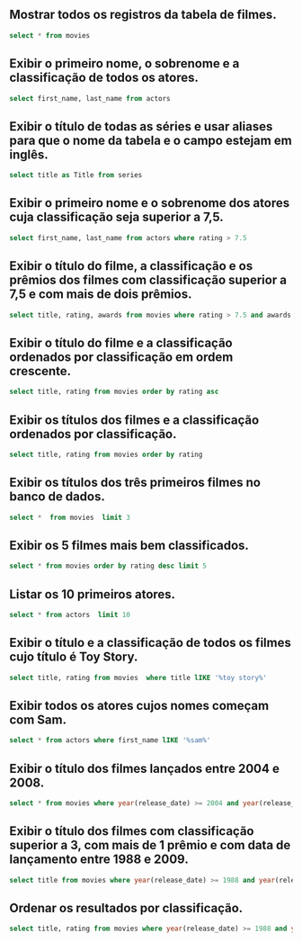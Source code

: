 ## Mostrar todos os registros da tabela de filmes.
 ```sql
 select * from movies
 ```
## Exibir o primeiro nome, o sobrenome e a classificação de todos os atores.

```sql 
select first_name, last_name from actors
```

## Exibir o título de todas as séries e usar aliases para que o nome da tabela e o campo estejam em inglês.
```sql 
select title as Title from series
```
## Exibir o primeiro nome e o sobrenome dos atores cuja classificação seja superior a 7,5.
```sql 
select first_name, last_name from actors where rating > 7.5
```
## Exibir o título do filme, a classificação e os prêmios dos filmes com classificação superior a 7,5 e com mais de dois prêmios.
```sql 
select title, rating, awards from movies where rating > 7.5 and awards >2
```
## Exibir o título do filme e a classificação ordenados por classificação em ordem crescente.
```sql 
select title, rating from movies order by rating asc
```
## Exibir os títulos dos filmes e a classificação ordenados por classificação.
```sql 
select title, rating from movies order by rating 
```
## Exibir os títulos dos três primeiros filmes no banco de dados.
```sql 
select *  from movies  limit 3
```
## Exibir os 5 filmes mais bem classificados.
```sql 
select * from movies order by rating desc limit 5
```
## Listar os 10 primeiros atores.
```sql 
select * from actors  limit 10
```
## Exibir o título e a classificação de todos os filmes cujo título é Toy Story.
```sql 
select title, rating from movies  where title lIKE '%toy story%'
```
## Exibir todos os atores cujos nomes começam com Sam.
```sql 
select * from actors where first_name lIKE '%sam%'
```
## Exibir o título dos filmes lançados entre 2004 e 2008.
```sql 
select * from movies where year(release_date) >= 2004 and year(release_date) <= 2008
```
## Exibir o título dos filmes com classificação superior a 3, com mais de 1 prêmio e com data de lançamento entre 1988 e 2009.
```sql 
select title from movies where year(release_date) >= 1988 and year(release_date) <= 2009 and rating >3 and awards > 1
```
## Ordenar os resultados por classificação.
```sql 
select title, rating from movies where year(release_date) >= 1988 and year(release_date) <= 2009 and rating >3 and awards > 1 order by rating desc
```